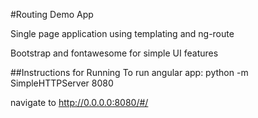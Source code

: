 #Routing Demo App

Single page application using templating and ng-route

Bootstrap and fontawesome for simple UI features

##Instructions for Running
To run angular app:
python -m SimpleHTTPServer 8080

navigate to http://0.0.0.0:8080/#/


